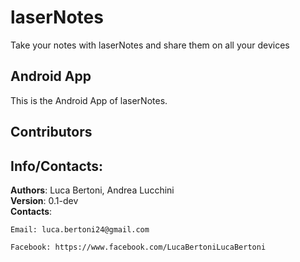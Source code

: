 # laserNotes

Take your notes with laserNotes and share them on all your devices

## Android App

This is the Android App of laserNotes.

## Contributors


## Info/Contacts:
**Authors**: Luca Bertoni, Andrea Lucchini  
**Version**: 0.1-dev  
**Contacts**:  

	Email: luca.bertoni24@gmail.com

	Facebook: https://www.facebook.com/LucaBertoniLucaBertoni